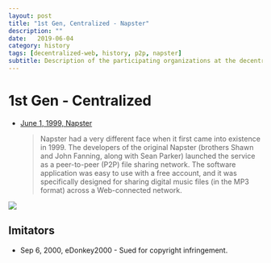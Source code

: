 ```yaml
---
layout: post
title: "1st Gen, Centralized - Napster"
description: ""
date:   2019-06-04
category: history 
tags: [decentralized-web, history, p2p, napster]
subtitle: Description of the participating organizations at the decentralized-web summit.
---
```



# 1st Gen - Centralized

* [June 1, 1999, Napster](https://www.lifewire.com/history-of-napster-2438592)
  > Napster had a very different face when it first came into existence in 1999. The developers of the original Napster (brothers Shawn and John Fanning, along with Sean Parker) launched the service as a peer-to-peer (P2P) file sharing network. The software application was easy to use with a free account, and it was specifically designed for sharing digital music files (in the MP3 format) across a Web-connected network.

[![](http://static.howstuffworks.com/gif/napster.gif)](http://wiki.sjs.org/wiki/index.php/History_of_Computers_-_P2P_Networks)

## Imitators

* Sep 6, 2000, eDonkey2000 - Sued for copyright infringement.

